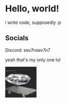 # Hello, world!

i write code, supposedly :p

## Socials
Discord: sev7nsev7n7

yeah that's my only one lol

<!-- ![trolololololo](/assets/trolley_larger.png | width = 100) -->
<img src="/assets/trolley_larger.png" width="100">
